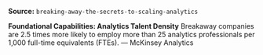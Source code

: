 **Source:** `breaking-away-the-secrets-to-scaling-analytics`

**Foundational Capabilities: Analytics Talent Density**
Breakaway companies are 2.5 times more likely to employ more than 25 analytics professionals per 1,000 full-time equivalents (FTEs). — McKinsey Analytics
